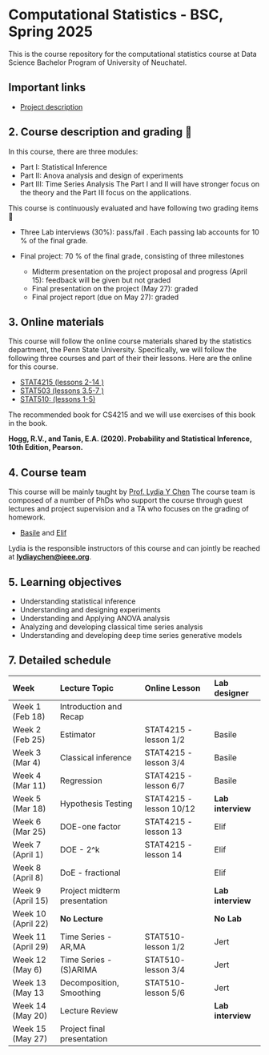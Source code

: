 # Computational Statistics - BSC, Spring 2025

This is the course repository for the computational statistics course at Data Science Bachelor Program of University of Neuchatel.

## Important links
- [Project description](project.md)

##  2. <a name='Coursedescription'></a>Course description and grading :dart:

In this course, there are three modules:
- Part I:  Statistical Inference
- Part II:  Anova analysis and design of experiments
- Part III: Time Series Analysis
The Part I and II will have stronger focus on the theory and the Part III focus on the applications.

This course is continuously evaluated and have following two grading items :dart:
- Three Lab interviews (30\%): pass/fail . Each passing lab accounts for 10 % of the final grade.
  
- Final project: 70 % of the final grade, consisting of three milestones
  * Midterm presentation on the project proposal and progress (April 15): feedback will be given but not graded
  * Final presentation on the project (May 27): graded
  * Final project report (due on May 27): graded


##  3. <a name='Online materials'></a>Online materials

This course will follow the online course materials shared by the statistics department, the Penn State University. 
Specifically, we will follow the following three courses and part of their their lessons. 
Here are the online for this course.
- [STAT4215 (lessons 2-14 )](https://online.stat.psu.edu/stat415/)
- [STAT503 (lessons 3.5-7 )](https://online.stat.psu.edu/stat415/)
- [STAT510: (lessons 1-5)](https://online.stat.psu.edu/stat510/)

The recommended book for CS4215 and we will use exercises of this book in the book.
 
 **Hogg, R.V., and Tanis, E.A. (2020). Probability and Statistical Inference, 10th Edition, Pearson.**
##  4. <a name='Courseteam'></a>Course team

This course will be mainly taught by [Prof. Lydia Y Chen](https://lydiaychen.github.io/)  The course team is composed of a number of PhDs  who support the course through guest lectures and project supervision and a TA who focuses on the grading of homework. 

-  [Basile](mailto:basile.lewandowski@unine.ch) and [Elif](mailto:)

Lydia is the responsible instructors of this course and can jointly be reached at **lydiaychen@ieee.org**.

##  5. <a name='Learningobjectives'></a>Learning objectives
- Understanding statistical inference
- Understanding and designing experiments
- Understanding and Applying ANOVA analysis
- Analyzing and developing classical time series analysis
- Understanding and developing deep time series generative models


##  7. <a name='Detailedschedule'></a>Detailed schedule


**Week**|**Lecture Topic**|**Online Lesson**|**Lab designer**
:-----|:-----|:-----|:-----
Week 1 (Feb 18) | Introduction and Recap|  | 
Week 2 (Feb 25) | Estimator |STAT4215 - lesson 1/2 | Basile | 
Week 3 (Mar 4) | Classical inference | STAT4215 - lesson 3/4 | Basile|
Week 4 (Mar 11) | Regression    | STAT4215 - lesson 6/7| Basile |
Week 5 (Mar 18) | Hypothesis Testing |STAT4215 - lesson 10/12| **Lab interview**|
Week 6 (Mar 25) | DOE-one factor| STAT4215 - lesson 13  | Elif |
Week 7 (April 1) | DOE - 2^k |STAT4215 - lesson 14| Elif|
Week 8 (April 8) | DoE - fractional |  |Elif |
Week 9 (April 15) |Project midterm presentation  | | **Lab interview** |
Week 10 (April 22) | **No Lecture**|   | **No Lab** 
Week 11 (April 29)  |  Time Series - AR,MA  |STAT510- lesson 1/2 |  Jert |
Week 12 (May 6) | Time Series - (S)ARIMA | STAT510- lesson 3/4  | Jert |
Week 13 (May 13 |  Decomposition, Smoothing | STAT510- lesson 5/6 |  Jert|
Week 14 (May 20) | Lecture Review   | | **Lab interview**|
Week 15 (May 27) | Project final presentation  | | |


